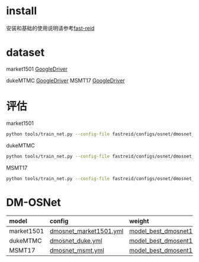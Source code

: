 # install
安装和基础的使用说明请参考[fast-reid](https://github.com/JDAI-CV/fast-reid)
# dataset
market1501 [GoogleDriver](https://drive.google.com/file/d/0B8-rUzbwVRk0c054eEozWG9COHM/view)
<!-- [dukeMTMC](https://github.com/sxzrt/DukeMTMC-reID_evaluation) -->
dukeMTMC [GoogleDriver](https://drive.google.com/open?id=1jjE85dRCMOgRtvJ5RQV9-Afs-2_5dY3O)
MSMT17 [GoogleDriver](https://drive.google.com/file/d/1X12SuDvZlSr6V9gn9TXw2A7R1BYRblUH/view?usp=sharing)
# 评估
market1501
```bash
python tools/train_net.py --config-file fastreid/configs/osnet/dmosnet_market1501.yml  --eval-only MODEL.WEIGHTS fastreid/saveweights/model_best_zl_osnet100.pth  MODEL.DEVICE "cuda:0
```
dukeMTMC
```bash
python tools/train_net.py --config-file fastreid/configs/osnet/dmosnet_duke.yml  --eval-only MODEL.WEIGHTS fastreid/saveweights/model_best_dmosent100_duke.pth  MODEL.DEVICE "cuda:0"
```
MSMT17
```bash
python tools/train_net.py --config-file fastreid/configs/osnet/dmosnet_msmt.yml  --eval-only MODEL.WEIGHTS fastreid/saveweights/model_best_dmosent100_msmt.pth  MODEL.DEVICE "cuda:0"
```

# DM-OSNet
model|config|weight
|:---|:---|:---
|market1501|[dmosnet_market1501.yml](fastreid/configs/osnet/dmosnet_market1501.yml )|[model_best_dmosnet100_market.pth](fastreid/saveweights/model_best_dmosnet100_market.pth )
|dukeMTMC|[dmosnet_duke.yml](fastreid/configs/osnet/dmosnet_duke.yml)|[model_best_dmosent100_duke.pth](fastreid/saveweights/model_best_dmosent100_duke.pth )
|MSMT17|[dmosnet_msmt.yml](fastreid/configs/osnet/dmosnet_msmt.yml)|[model_best_dmosent100_msmt.pth](fastreid/saveweights/model_best_dmosent100_msmt.pth )
